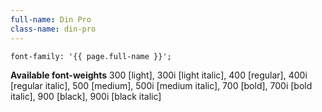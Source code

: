 ```yaml
---
full-name: Din Pro
class-name: din-pro
---
```

```
font-family: '{{ page.full-name }}';
```
**Available font-weights** 300 [light], 300i [light italic], 400 [regular], 400i [regular italic], 500 [medium], 500i [medium italic], 700 [bold], 700i [bold italic], 900 [black], 900i [black italic]
